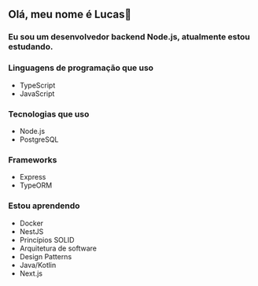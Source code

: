 ## Olá, meu nome é Lucas👋

### Eu sou um desenvolvedor backend Node.js, atualmente estou estudando.

### Linguagens de programação que uso

- TypeScript
- JavaScript

### Tecnologias que uso

- Node.js
- PostgreSQL

### Frameworks

- Express
- TypeORM

### Estou aprendendo

- Docker
- NestJS
- Princípios SOLID
- Arquitetura de software
- Design Patterns
- Java/Kotlin
- Next.js
